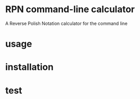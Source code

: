 # RPN command-line calculator
A Reverse Polish Notation calculator for the command line 

# usage




# installation


# test
